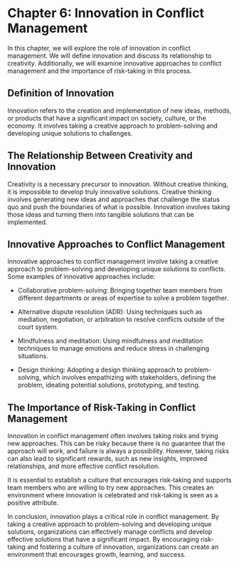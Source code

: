 Chapter 6: Innovation in Conflict Management
============================================

In this chapter, we will explore the role of innovation in conflict management. We will define innovation and discuss its relationship to creativity. Additionally, we will examine innovative approaches to conflict management and the importance of risk-taking in this process.

Definition of Innovation
------------------------

Innovation refers to the creation and implementation of new ideas, methods, or products that have a significant impact on society, culture, or the economy. It involves taking a creative approach to problem-solving and developing unique solutions to challenges.

The Relationship Between Creativity and Innovation
--------------------------------------------------

Creativity is a necessary precursor to innovation. Without creative thinking, it is impossible to develop truly innovative solutions. Creative thinking involves generating new ideas and approaches that challenge the status quo and push the boundaries of what is possible. Innovation involves taking those ideas and turning them into tangible solutions that can be implemented.

Innovative Approaches to Conflict Management
--------------------------------------------

Innovative approaches to conflict management involve taking a creative approach to problem-solving and developing unique solutions to conflicts. Some examples of innovative approaches include:

* Collaborative problem-solving: Bringing together team members from different departments or areas of expertise to solve a problem together.

* Alternative dispute resolution (ADR): Using techniques such as mediation, negotiation, or arbitration to resolve conflicts outside of the court system.

* Mindfulness and meditation: Using mindfulness and meditation techniques to manage emotions and reduce stress in challenging situations.

* Design thinking: Adopting a design thinking approach to problem-solving, which involves empathizing with stakeholders, defining the problem, ideating potential solutions, prototyping, and testing.

The Importance of Risk-Taking in Conflict Management
----------------------------------------------------

Innovation in conflict management often involves taking risks and trying new approaches. This can be risky because there is no guarantee that the approach will work, and failure is always a possibility. However, taking risks can also lead to significant rewards, such as new insights, improved relationships, and more effective conflict resolution.

It is essential to establish a culture that encourages risk-taking and supports team members who are willing to try new approaches. This creates an environment where innovation is celebrated and risk-taking is seen as a positive attribute.

In conclusion, innovation plays a critical role in conflict management. By taking a creative approach to problem-solving and developing unique solutions, organizations can effectively manage conflicts and develop effective solutions that have a significant impact. By encouraging risk-taking and fostering a culture of innovation, organizations can create an environment that encourages growth, learning, and success.

